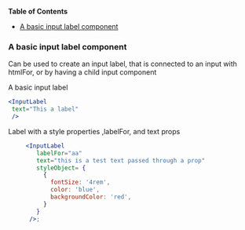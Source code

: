 <!-- START doctoc generated TOC please keep comment here to allow auto update -->
<!-- DON'T EDIT THIS SECTION, INSTEAD RE-RUN doctoc TO UPDATE -->
**Table of Contents**

- [A basic input label component](#a-basic-input-label-component)

<!-- END doctoc generated TOC please keep comment here to allow auto update -->

### A basic input label component

Can be used to create an input label, that is connected to an input with htmlFor, or by having a child input component

A basic input label
```jsx 
<InputLabel 
 text="This a label"
 />
```

Label with a style properties ,labelFor, and text props
```jsx 
     <InputLabel
        labelFor="aa"
        text="this is a test text passed through a prop"
        styleObject= {
          {
            fontSize: '4rem',
            color: 'blue',
            backgroundColor: 'red',
          }
        }
      />;
```






